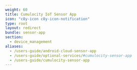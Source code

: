 ```yaml
---
weight: 60
title: Cumulocity IoT Sensor App
icon: "c8y-icon c8y-icon-notification"
type: root
layout: redirect
bundle: sensor-app
section: 
  - device_management
aliases:
  - /users-guide/android-cloud-sensor-app
  - /users-guide/optional-services/#cumulocity-sensor-app
  - /users-guide/cumulocity-sensor-app
---
```

